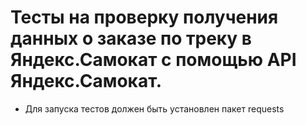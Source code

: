﻿# Тесты на проверку получения данных о заказе по треку в Яндекс.Самокат с помощью API Яндекс.Самокат.
- Для запуска тестов должен быть установлен пакет requests
